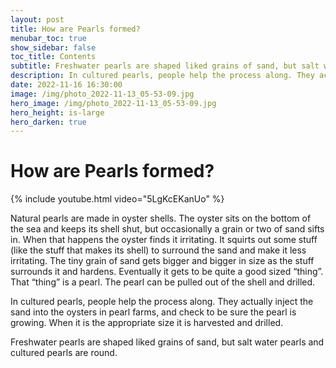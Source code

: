 ```yaml
---
layout: post
title: How are Pearls formed?
menubar_toc: true
show_sidebar: false
toc_title: Contents
subtitle: Freshwater pearls are shaped liked grains of sand, but salt water pearls and cultured pearls are round.
description: In cultured pearls, people help the process along. They actually inject the sand into the oysters in pearl farms, and check to be sure the pearl is growing.
date: 2022-11-16 16:30:00
image: /img/photo_2022-11-13_05-53-09.jpg
hero_image: /img/photo_2022-11-13_05-53-09.jpg
hero_height: is-large
hero_darken: true
---
```


# How are Pearls formed?

{% include youtube.html video="5LgKcEKanUo" %}

Natural pearls are made in oyster shells. The oyster sits on the bottom of the sea and keeps its shell shut, but occasionally a grain or two of sand sifts in. When that happens the oyster finds it irritating. It squirts out some stuff (like the stuff that makes its shell) to surround the sand and make it less irritating. The tiny grain of sand gets bigger and bigger in size as the stuff surrounds it and hardens. Eventually it gets to be quite a good sized “thing”. That “thing” is a pearl. The pearl can be pulled out of the shell and drilled.

In cultured pearls, people help the process along. They actually inject the sand into the oysters in pearl farms, and check to be sure the pearl is growing. When it is the appropriate size it is harvested and drilled.

Freshwater pearls are shaped liked grains of sand, but salt water pearls and cultured pearls are round.